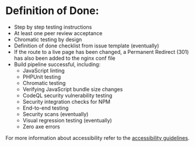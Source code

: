 # Definition of Done:

- Step by step testing instructions
- At least one peer review acceptance
- Chromatic testing by design
- Definition of done checklist from issue template (eventually) 
- If the route to a live page has been changed, a Permanent Redirect (301) has also been added to the nginx conf file
- Build pipeline successful, including:
  - JavaScript linting
  - PHPUnit testing
  - Chromatic testing
  - Verifying JavaScript bundle size changes
  - CodeQL security vulnerability testing
  - Security integration checks for NPM
  - End-to-end testing
  - Security scans (eventually)
  - Visual regression testing (eventually)
  - Zero axe errors


For more information about accessibility refer to the [accessibility guidelines](https://github.com/GCTC-NTGC/gc-digital-talent/blob/main/documentation/accessibility.md).
